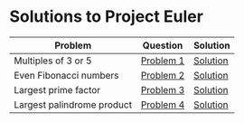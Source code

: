 # Solutions to Project Euler

| Problem                    | Question                                        | Solution                                                                   |
|----------------------------|-------------------------------------------------|----------------------------------------------------------------------------|
| Multiples of 3 or 5        | [Problem 1](https://projecteuler.net/problem=1) | [Solution](src/main/java/in/akshob/projecteuler/problems/MultiplesOf.java) |
| Even Fibonacci numbers     | [Problem 2](https://projecteuler.net/problem=2) | [Solution](src/main/java/in/akshob/projecteuler/problems/Fibonacci.java)   |
| Largest prime factor       | [Problem 3](https://projecteuler.net/problem=3) | [Solution](src/main/java/in/akshob/projecteuler/problems/PrimeFactor.java) |
| Largest palindrome product | [Problem 4](https://projecteuler.net/problem=4) | [Solution](src/main/java/in/akshob/projecteuler/problems/Palindrome.java)  |